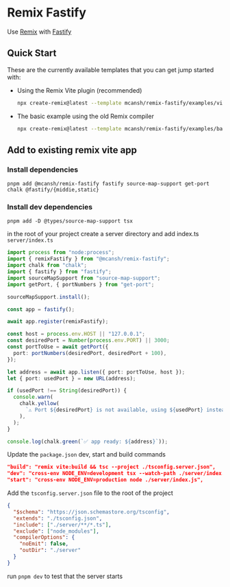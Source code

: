# Remix Fastify

Use [Remix](https://remix.run) with [Fastify](http://fastify.io)

## Quick Start

These are the currently available templates that you can get jump started with:

- Using the Remix Vite plugin (recommended)

  ```sh
  npx create-remix@latest --template mcansh/remix-fastify/examples/vite
  ```

- The basic example using the old Remix compiler
  ```sh
  npx create-remix@latest --template mcansh/remix-fastify/examples/basic
  ```

## Add to existing remix vite app

### Install dependencies

```shell
pnpm add @mcansh/remix-fastify fastify source-map-support get-port chalk @fastify/{middie,static}
```

### Install dev dependencies

```shell
pnpm add -D @types/source-map-support tsx
```

in the root of your project create a server directory and add index.ts
`server/index.ts`

```ts
import process from "node:process";
import { remixFastify } from "@mcansh/remix-fastify";
import chalk from "chalk";
import { fastify } from "fastify";
import sourceMapSupport from "source-map-support";
import getPort, { portNumbers } from "get-port";

sourceMapSupport.install();

const app = fastify();

await app.register(remixFastify);

const host = process.env.HOST || "127.0.0.1";
const desiredPort = Number(process.env.PORT) || 3000;
const portToUse = await getPort({
  port: portNumbers(desiredPort, desiredPort + 100),
});

let address = await app.listen({ port: portToUse, host });
let { port: usedPort } = new URL(address);

if (usedPort !== String(desiredPort)) {
  console.warn(
    chalk.yellow(
      `⚠️ Port ${desiredPort} is not available, using ${usedPort} instead.`,
    ),
  );
}

console.log(chalk.green(`✅ app ready: ${address}`));
```

Update the `package.json` dev, start and build commands

```json
"build": "remix vite:build && tsc --project ./tsconfig.server.json",
"dev": "cross-env NODE_ENV=development tsx --watch-path ./server/index.ts ./server/index.ts",
"start": "cross-env NODE_ENV=production node ./server/index.js",
```

Add the `tsconfig.server.json` file to the root of the project

```json
{
  "$schema": "https://json.schemastore.org/tsconfig",
  "extends": "./tsconfig.json",
  "include": ["./server/**/*.ts"],
  "exclude": ["node_modules"],
  "compilerOptions": {
    "noEmit": false,
    "outDir": "./server"
  }
}
```

run `pnpm dev` to test that the server starts

